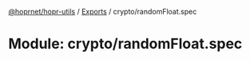[@hoprnet/hopr-utils](../README.md) / [Exports](../modules.md) / crypto/randomFloat.spec

# Module: crypto/randomFloat.spec
